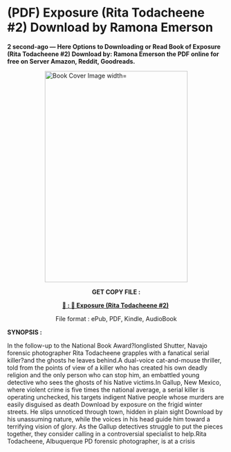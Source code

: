 # (PDF) Exposure (Rita Todacheene #2) Download by Ramona Emerson

<p><strong>2 second-ago &mdash; Here Options to Downloading or Read Book of Exposure (Rita Todacheene #2) Download by: Ramona Emerson the PDF online for free on Server Amazon, Reddit, Goodreads.</strong></p><p><a href="https://us.ebookarea.xyz/?book=204642470-exposure"><img style="display: block; margin-left: auto; margin-right: auto;" src="https://i.gr-assets.com/images/S/compressed.photo.goodreads.com/books/1715035977l/204642470.jpg" alt="Book Cover Image width=" width="330" height="488" /></a></p><p style="text-align: center;"><strong>GET COPY FILE :</strong></p><p style="text-align: center;"><strong><a href="https://us.ebookarea.xyz/?book=204642470-exposure" target="_blank" rel="noopener">📢 : 🔗 Exposure (Rita Todacheene #2)</a>&nbsp;</strong></p><p style="text-align: center;">File format : ePub, PDF, Kindle, AudioBook</p><p><strong>SYNOPSIS :</strong></p><p>In the follow-up to the National Book Award?longlisted Shutter, Navajo forensic photographer Rita Todacheene grapples with a fanatical serial killer?and the ghosts he leaves behind.A dual-voice cat-and-mouse thriller, told from the points of view of a killer who has created his own deadly religion and the only person who can stop him, an embattled young detective who sees the ghosts of his Native victims.In Gallup, New Mexico, where violent crime is five times the national average, a serial killer is operating unchecked, his targets indigent Native people whose murders are easily disguised as death Download by exposure on the frigid winter streets. He slips unnoticed through town, hidden in plain sight Download by his unassuming nature, while the voices in his head guide him toward a terrifying vision of glory. As the Gallup detectives struggle to put the pieces together, they consider calling in a controversial specialist to help.Rita Todacheene, Albuquerque PD forensic photographer, is at a crisis </p>
